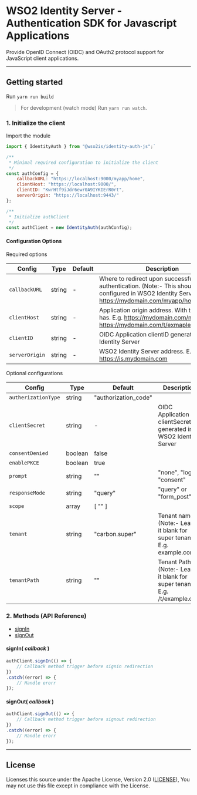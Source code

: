 # WSO2 Identity Server - Authentication SDK for Javascript Applications

Provide OpenID Connect (OIDC) and OAuth2 protocol support for JavaScript client applications.

---

## Getting started

Run `yarn run build`

> For development (watch mode) Run `yarn run watch`.

### 1. Initialize the client

Import the module

```js
import { IdentityAuth } from "@wso2is/identity-auth-js";`
```

```js
/**
 * Minimal required configuration to initialize the client
 */
const authConfig = {
    callbackURL: "https://localhost:9000/myapp/home",
    clientHost: "https://localhost:9000/",
    clientID: "KwrHtf9iJdr6ewr0A9IYKIErR0rt",
    serverOrigin: "https://localhost:9443/"
};

/**
 * Initialize authClient
 */
const authClient = new IdentityAuth(authConfig);
```

#### Configuration Options

Required options

| Config           | Type    | Default | Description |
|---               |---      | ---     |---          |
| `callbackURL`  | string  | -       | Where to redirect upon successful authentication. (Note:- This should be configured in WSO2 Identity Server) E.g. https://mydomain.com/myapp/home |
| `clientHost`   | string  | -       | Application origin address. With tenant path if has. E.g. https://mydomain.com/myapp or https://mydomain.com/t/exmaple.com/myapp |
| `clientID`     | string  | -       | OIDC Application clientID generated in WSO2 Identity Server |
| `serverOrigin` | string  | -       | WSO2 Identity Server address. E.g. https://is.mydomain.com |

Optional configurations

| Config                | Type    | Default        | Description |
|---                    |---      | ---            |---          |
| `autherizationType` | string  | "authorization_code"           |             |
| `clientSecret`      | string  | -              | OIDC Application clientSecret generated in WSO2 Identity Server |
| `consentDenied`     | boolean | false          |             |
| `enablePKCE`        | boolean | true           |             |
| `prompt`            | string  | ""             | "none", "login", "consent" |
| `responseMode`      | string  | "query"        | "query" or "form_post"  |
| `scope`             | array   | [ "" ]         |             |
| `tenant`            | string  | "carbon.super" | Tenant name. (Note:- Leave it blank for super tenant) E.g. example.com |
| `tenantPath`        | string  | ""             | Tenant Path. (Note:- Leave it blank for super tenant) E.g. /t/example.com |

### 2. Methods (API Reference)

* [signIn](#signin%20callback%20)
* [signOut](#signout%20callback%20)

#### signIn( _callback_ )

```js
authClient.signIn(() => {
    // Callback method trigger before signin redirection
})
.catch((error) => {
    // Handle erorr
});
```

#### signOut( _callback_ )

```js
authClient.signOut(() => {
    // Callback method trigger before signout redirection
})
.catch((error) => {
    // Handle erorr
});
```

---

<!-- TODO: Refactor below content -->
<!-- ## Advance methods

#### OPConfigurationUtil.initOPConfiguration(wellKnownEndpoint, forceInit)

Initiate the authentication module using openid provider configuration endpoint.
* `wellKnownEndpoint` well known endpoint.
* `forceInit` whether to re-initiate the configuration.

#### OPConfigurationUtil.resetOPConfiguration()

Reset the configuration acquired from openid provider.

#### SignInUtil.sendAuthorizationRequest(requestParams)

Sends the OAuth2 authorization code request to the IdP based on the provided request params.

`requestParams` is type of `OIDCRequestParamsInterface`

```typescript
interface OIDCRequestParamsInterface {
    clientID: string;
    clientHost: string;
    clientSecret?: string;
    enablePKCE: boolean;
    redirectUri: string;
    scope?: string[];
    serverOrigin: string;
}
```

* `clientID` Client id of the application.
* `clientHost` Client host name.
* `clientSecret` Client secret of the application. If not provided, it will considered as a public client.
* `enablePKCE` Enable PKCE for the authorization grant type.
* `redirectUri` Callback url of the application.

#### SignInUtil.hasAuthorizationCode()

Check whether the current url contains the OAuth2 authorization code.

#### SignInUtil.sendTokenRequest(requestParams)

Sends the OAuth2 token request and returns a Promise with token response. Also validate the signature of the id_token.

`requestParams` is type of `OIDCRequestParamsInterface` as explained above.

Response will be a `Promise<TokenResponseInterface>`.

```js
interface TokenResponseInterface {
    accessToken: string;
    idToken: string;
    expiresIn: string;
    scope: string;
    refreshToken: string;
    tokenType: string;
}
```

* `accessToken` access token.
* `idToken` id_token value.
* `expiresIn`validity period.
* `scope` scope returned.
* `refreshToken` refresh token.
* `tokenType` token type.

#### SignInUtil.getAuthenticatedUser(idToken)

This will extract the authenticated user from the id_token.

Response will be in `AuthenticatedUserInterface`.

```js
interface AuthenticatedUserInterface {
    displayName?: string;
    email?: string;
    username: string;
}
```

* `displayName` display name of the user.
* `email` email of the user.
* `username` username.

#### AuthenticateSessionUtil.initUserSession(tokenResponse, authenticatedUser)

This will initiate the user session using the attributes in tokenResponse and authenticatedUser.

tokenResponse is type of `TokenResponseInterface` and authenticatedUser is type of `AuthenticatedUserInterface`.

#### AuthenticateSessionUtil.getAccessToken()

This will returns a Promise containing the OAuth2 access_token. Also it will refresh the access_token if it is expired.

Response will be a `Promise<string>`.

#### SignOutUtil.sendSignOutRequest(redirectUri)

Sends the logout request the openid provider. Requires the redirect uri of the application.

#### AuthenticateSessionUtil.endAuthenticatedSession()

Terminates the user session and clears the session attributes. -->

## License

Licenses this source under the Apache License, Version 2.0 ([LICENSE](LICENSE)), You may not use this file except in compliance with the License.
